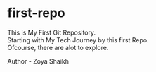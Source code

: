# first-repo
This is My First Git Repository. 
<br>
Starting with My Tech Journey by this first Repo. 
<br>
Ofcourse, there are alot to explore.

Author - Zoya Shaikh
